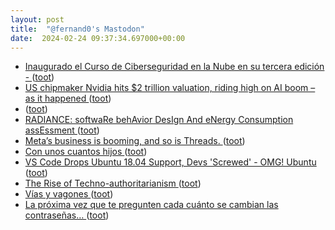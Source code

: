 ```yaml
---
layout: post
title:  "@fernand0's Mastodon"
date:  2024-02-24 09:37:34.697000+00:00
---
```

*  [Inaugurado el Curso de Ciberseguridad en la Nube en su tercera edición -  ](https://www.huesca.es/-/inaugurado-el-curso-de-ciberseguridad-en-la-nube-en-su-tercera-edicio) ([toot](https://mastodon.social/@fernand0/111985783910933269))
*  [US chipmaker Nvidia hits $2 trillion valuation, riding high on AI boom – as it happened ](https://www.theguardian.com/business/live/2024/feb/23/average-annual-fuel-bill-fall-12-1690-price-cap-6m-households-trapped-fuel-poverty-business-liv) ([toot](https://mastodon.social/@fernand0/111984143240838751))
*  [ ](https://mastodon.social/@tuneintodetuned) ([toot](https://mastodon.social/@fernand0/111983260807975871))
*  [RADIANCE: softwaRe behAvior DesIgn And eNergy Consumption assEssment   ](https://webdiis.unizar.es/~silarri/prot/RADIANCE/) ([toot](https://mastodon.social/@fernand0/111982281536603560))
*  [Meta’s business is booming, and so is Threads. ](https://www.theverge.com/2024/2/1/24058645/metas-business-is-booming-and-so-is-thread) ([toot](https://mastodon.social/@fernand0/111982042273878203))
*  [Con unos cuantos hijos ](https://avecesunafoto.wordpress.com/2024/02/23/con-unos-cuantos-hijos) ([toot](https://mastodon.social/@fernand0/111981792412159669))
*  [VS Code Drops Ubuntu 18.04 Support, Devs 'Screwed' - OMG! Ubuntu ](https://www.omgubuntu.co.uk/2024/02/vscode-drops-ubuntu-18-04-support-leaves-devs-screwe) ([toot](https://mastodon.social/@fernand0/111981665152087116))
*  [The Rise of Techno-authoritarianism ](https://www.theatlantic.com/magazine/archive/2024/03/facebook-meta-silicon-valley-politics/677168) ([toot](https://mastodon.social/@fernand0/111981402773170344))
*  [Vías y vagones ](https://www.flickr.com/photos/fernand0/53530748333) ([toot](https://mastodon.social/@fernand0/111981282207823403))
*  [La próxima vez que te pregunten cada cuánto se cambian las contraseñas… ](https://sysfatal.github.io/passwords.htm) ([toot](https://mastodon.social/@fernand0/111981174513391786))
